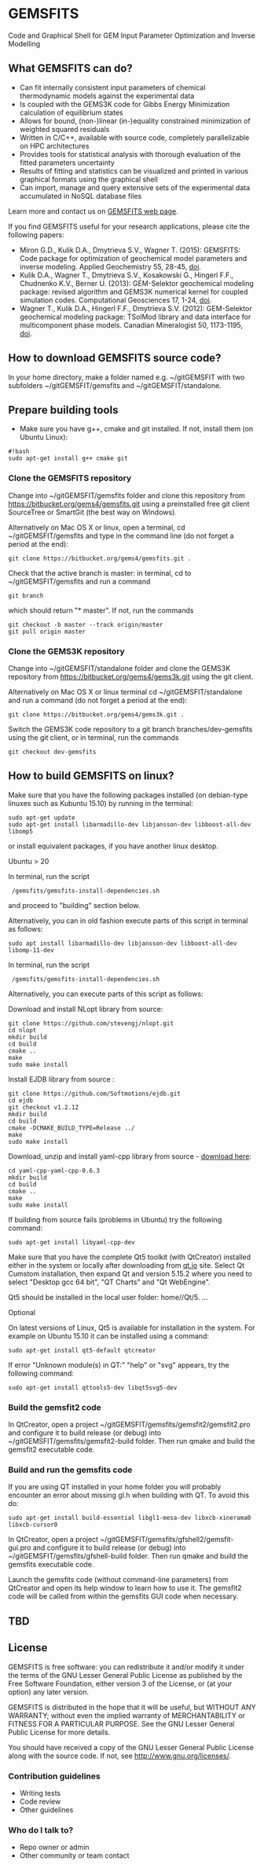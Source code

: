 # GEMSFITS #

Code and Graphical Shell for GEM Input Parameter Optimization and Inverse Modelling

## What GEMSFITS can do? ##

* Can fit internally consistent input parameters of chemical thermodynamic models against the experimental data
* Is coupled with the GEMS3K code for Gibbs Energy Minimization calculation of equilibrium states
* Allows for bound, (non-)linear (in-)equality constrained minimization of weighted squared residuals
* Written in C/C++, available with source code, completely parallelizable on HPC architectures
* Provides tools for statistical analysis with thorough evaluation of the fitted parameters uncertainty
* Results of fitting and statistics can be visualized and printed in various graphical formats using the graphical shell
* Can import, manage and query extensive sets of the experimental data accumulated in NoSQL database files

Learn more and contact us on [GEMSFITS web page](http://gems.web.psi.ch/GEMSFITS).

If you find GEMSFITS useful for your research applications, please cite the following papers:

* Miron G.D., Kulik D.A., Dmytrieva S.V., Wagner T. (2015): GEMSFITS: Code package for optimization of geochemical model parameters and inverse modeling. Applied Geochemistry 55, 28-45, [doi](http://dx.doi.org/10.1016/j.apgeochem.2014.10.013).
* Kulik D.A., Wagner T., Dmytrieva S.V., Kosakowski G., Hingerl F.F., Chudnenko K.V., Berner U. (2013): GEM-Selektor geochemical modeling package: revised algorithm and GEMS3K numerical kernel for coupled simulation codes. Computational Geosciences 17, 1-24, [doi](http://dx.doi.org/10.1007/s10596-012-9310-6).
* Wagner T., Kulik D.A., Hingerl F.F., Dmytrieva S.V. (2012): GEM-Selektor geochemical modeling package: TSolMod library and data interface for multicomponent phase models. Canadian Mineralogist 50, 1173-1195, [doi](http://dx.doi.org/10.3749/canmin.50.5.1173).

## How to download GEMSFITS source code? ##

In your home directory, make a folder named e.g. ~/gitGEMSFIT with two subfolders ~/gitGEMSFIT/gemsfits and ~/gitGEMSFIT/standalone.

## Prepare building tools

* Make sure you have g++, cmake and git installed. If not, install them (on Ubuntu Linux):

```
#!bash
sudo apt-get install g++ cmake git
```

### Clone the GEMSFITS repository ###

Change into ~/gitGEMSFIT/gemsfits folder and clone this repository from https://bitbucket.org/gems4/gemsfits.git using a preinstalled free git client SourceTree or SmartGit (the best way on Windows). 

Alternatively on Mac OS X or linux, open a terminal, cd ~/gitGEMSFIT/gemsfits and type in the command line (do not forget a period at the end):
~~~
git clone https://bitbucket.org/gems4/gemsfits.git .
~~~
Check that the active branch is master: in terminal, cd to ~/gitGEMSFIT/gemsfits and run a command 
~~~
git branch 
~~~
which should return "* master". If not, run the commands
~~~
git checkout -b master --track origin/master
git pull origin master
~~~

### Clone the GEMS3K repository ###

Change into ~/gitGEMSFIT/standalone folder and clone the GEMS3K repository from https://bitbucket.org/gems4/gems3k.git using the git client.

Alternatively on Mac OS X or linux terminal cd ~/gitGEMSFIT/standalone and run a command (do not forget a period at the end):
~~~
git clone https://bitbucket.org/gems4/gems3k.git . 
~~~

Switch the GEMS3K code repository to a git branch branches/dev-gemsfits using the git client, or in terminal, run the commands
~~~
git checkout dev-gemsfits
~~~

## How to build GEMSFITS on linux? ##

Make sure that you have the following packages installed (on debian-type linuxes such as Kubuntu 15.10) by running in the terminal:
~~~
sudo apt-get update
sudo apt-get install libarmadillo-dev libjansson-dev libboost-all-dev libomp5
~~~
or install equivalent packages, if you have another linux desktop.

Ubuntu > 20 

In terminal, run the script

~~~
 /gemsfits/gemsfits-install-dependencies.sh
~~~

and proceed to "building" section below. 

Alternatively, you can in old fashion execute parts of this script in terminal as follows:

~~~
sudo apt install libarmadillo-dev libjansson-dev libboost-all-dev libomp-11-dev
~~~

In terminal, run the script

~~~
 /gemsfits/gemsfits-install-dependencies.sh
~~~

Alternatively, you can execute parts of this script as follows:

Download and install NLopt library from source:

~~~
git clone https://github.com/stevengj/nlopt.git
cd nlopt
mkdir build
cd build
cmake ..
make
sudo make install
~~~

Install EJDB library from source : 

~~~
git clone https://github.com/Softmotions/ejdb.git
cd ejdb
git checkout v1.2.12 
mkdir build
cd build
cmake -DCMAKE_BUILD_TYPE=Release ../
make
sudo make install
~~~

Download, unzip and install yaml-cpp library from source - [download here](https://github.com/jbeder/yaml-cpp/releases/tag/yaml-cpp-0.6.3):

~~~
cd yaml-cpp-yaml-cpp-0.6.3
mkdir build
cd build
cmake ..
make
sudo make install
~~~

If building from source fails (problems in Ubuntu) try the following command: 

~~~
sudo apt-get install libyaml-cpp-dev
~~~

Make sure that you have the complete Qt5 toolkit (with QtCreator) installed either in the system or locally after downloading from [qt.io](http://www.qt.io/download/) site. Select Qt Cumstom installation, then expand Qt and version 5.15.2 where you need to select "Desktop gcc 64 bit", "QT Charts" and "Qt WebEngine".

Qt5 should be installed in the local user folder: home/<user>/Qt/5. ...

Optional

On latest versions of Linux, Qt5 is available for installation in the system. For example on Ubuntu 15.10 it can be installed using a command:
~~~
sudo apt-get install qt5-default qtcreator
~~~ 

If error "Unknown module(s) in QT:" "help" or "svg" appears, try the following command:
~~~
sudo apt-get install qttools5-dev libqt5svg5-dev
~~~

### Build the gemsfit2 code ###

In QtCreator, open a project  ~/gitGEMSFIT/gemsfits/gemsfit2/gemsfit2.pro and configure it to build release (or debug) into ~/gitGEMSFIT/gemsfits/gemsfit2-build folder. Then run qmake and build the gemsfit2 executable code. 

### Build and run the gemsfits code ###

If you are using QT installed in your home folder you will probably encounter an error about missing gl.h when building with QT. To avoid this do:
~~~
sudo apt-get install build-essential libgl1-mesa-dev libxcb-xinerama0 libxcb-cursor0
~~~

In QtCreator, open a project  ~/gitGEMSFIT/gemsfits/gfshell2/gemsfit-gui.pro and configure it to build release (or debug) into ~/gitGEMSFIT/gemsfits/gfshell-build folder. Then run qmake and build the gemsfits executable code.

Launch the gemsfits code (without command-line parameters) from QtCreator and open its help window to learn how to use it. The gemsfit2 code will be called from within the gemsfits GUI code when necessary.

## TBD ###

## License ##

GEMSFITS is free software: you can redistribute it and/or modify it under the terms of the GNU Lesser General Public License as published by
the Free Software Foundation, either version 3 of the License, or (at your option) any later version.

GEMSFITS is distributed in the hope that it will be useful, but WITHOUT ANY WARRANTY; without even the implied warranty of MERCHANTABILITY or FITNESS FOR A PARTICULAR PURPOSE. See the GNU Lesser General Public License for more details.

You should have received a copy of the GNU Lesser General Public License along with the source code. If not, see <http://www.gnu.org/licenses/>.


### Contribution guidelines ###

* Writing tests
* Code review
* Other guidelines

### Who do I talk to? ###

* Repo owner or admin
* Other community or team contact
